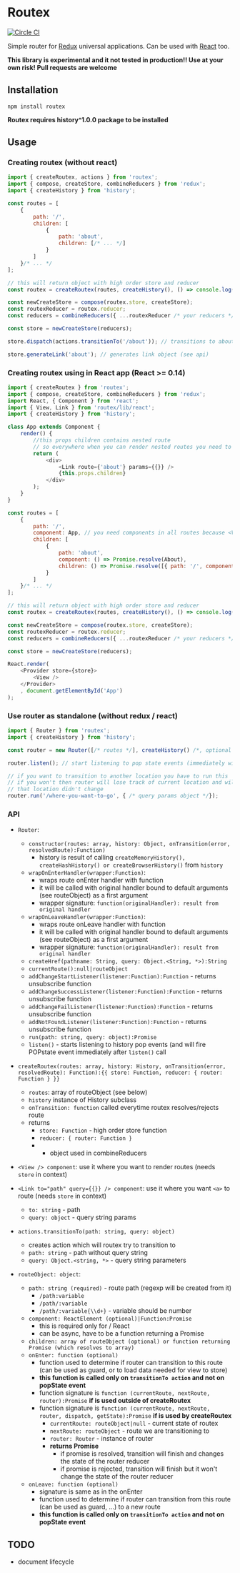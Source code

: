 # Routex

[![Circle CI](https://circleci.com/gh/michalkvasnicak/routex.svg?style=svg)](https://circleci.com/gh/michalkvasnicak/routex)

Simple router for [Redux](https://github.com/gaearon/redux) universal applications. Can be used with [React](https://github.com/facebook/react) too.

**This library is experimental and it not tested in production!! Use at your own risk! Pull requests are welcome**

## Installation

`npm install routex`

**Routex requires history^1.0.0 package to be installed**

## Usage

### Creating routex (without react)

```js
import { createRoutex, actions } from 'routex';
import { compose, createStore, combineReducers } from 'redux';
import { createHistory } from 'history';

const routes = [
    {
        path: '/',
        children: [
            {
                path: 'about',
                children: [/* ... */]
            }
        ]
    }/* ... */
];

// this will return object with high order store and reducer
const routex = createRoutex(routes, createHistory(), () => console.log('Transition finished') );

const newCreateStore = compose(routex.store, createStore);
const routexReducer = routex.reducer;
const reducers = combineReducers({ ...routexReducer /* your reducers */ });

const store = newCreateStore(reducers);

store.dispatch(actions.transitionTo('/about')); // transitions to about

store.generateLink('about'); // generates link object (see api)
```

### Creating routex using in React app (React >= 0.14)

```js
import { createRoutex } from 'routex';
import { compose, createStore, combineReducers } from 'redux';
import React, { Component } from 'react';
import { View, Link } from 'routex/lib/react';
import { createHistory } from 'history';

class App extends Component {
    render() {
        //this props children contains nested route
        // so everywhere when you can render nested routes you need to do this
        return (
            <div>
                <Link route={'about'} params={{}} />
                {this.props.children}
            </div>
        );
    }
}

const routes = [
    {
        path: '/',
        component: App, // you need components in all routes because <View /> needs to render them
        children: [
            {
                path: 'about',
                component: () => Promise.resolve(About),
                children: () => Promise.resolve([{ path: '/', component: Child }])
            }
        ]
    }/* ... */
];

// this will return object with high order store and reducer
const routex = createRoutex(routes, createHistory(), () => console.log('Transition finished') );

const newCreateStore = compose(routex.store, createStore);
const routexReducer = routex.reducer;
const reducers = combineReducers({ ...routexReducer /* your reducers */ });

const store = newCreateStore(reducers);

React.render(
    <Provider store={store}>
        <View />
    </Provider>
    , document.getElementById('App')
);

```

### Use router as standalone (without redux / react)

```js
import { Router } from 'routex';
import { createHistory } from 'history';

const router = new Router([/* routes */], createHistory() /*, optional onTransition hook */);

router.listen(); // start listening to pop state events (immediately will start transition for current location)

// if you want to transition to another location you have to run this
// if you won't then router will lose track of current location and will pretend
// that location didn't change
router.run('/where-you-want-to-go', { /* query params object */});
```

### API

- `Router`:
    - `constructor(routes: array, history: Object, onTransition(error, resolvedRoute):Function)`
        - history is result of calling `createMemoryHistory(), createHashHistory() or createBrowserHistory()` from `history` 
    - `wrapOnEnterHandler(wrapper:Function)`:
        - wraps route onEnter handler with function
        - it will be called with original handler bound to default arguments (see routeObject) as a first argument
        - wrapper signature: `function(originalHandler): result from original handler`
    - `wrapOnLeaveHandler(wrapper:Function)`:
        - wraps route onLeave handler with function
        - it will be called with original handler bound to default arguments (see routeObject) as a first argument
        - wrapper signature: `function(originalHandler): result from original handler`
    - `createHref(pathname: String, query: Object.<String, *>):String`
    - `currentRoute():null|routeObject`
    - `addChangeStartListener(listener:Function):Function` - returns unsubscribe function
    - `addChangeSuccessListener(listener:Function):Function` - returns unsubscribe function
    - `addChangeFailListener(listener:Function):Function` - returns unsubscribe function
    - `addNotFoundListener(listener:Function):Function` - returns unsubscribe function
    - `run(path: string, query: object):Promise`
    - `listen()` - starts listening to history pop events (and will fire POPstate event immediately after `listen()` call

- `createRoutex(routes: array, history: History, onTransition(error, resolvedRoute): Function):{{ store: Function, reducer: { router: Function } }}`
    - `routes`: array of routeObject (see below)
    - `history` instance of History subclass
    - `onTransition: function` called everytime routex resolves/rejects route
    - returns
        - `store: Function` - high order store function
        - `reducer: { router: Function }`
        -   - object used in combineReducers  
- `<View /> component`: use it where you want to render routes (needs `store` in context)
- `<Link to="path" query={{}} /> component`: use it where you want `<a>` to route (needs `store` in context)
    - `to: string` - path
    - `query: object` - query string params
- `actions.transitionTo(path: string, query: object)`
    - creates action which will routex try to transition to
    - `path: string` - path without query string
    - `query: Object.<string, *>` - query string parameters

- `routeObject: object`:
    - `path: string (required)` - route path (regexp will be created from it)
        - `/path:variable`
        - `/path/:variable`
        - `/path/:variable{\\d+}` - variable should be number
    - `component: ReactElement (optional)|Function:Promise` 
        - this is required only for <View /> / React
        - can be async, have to be a function returning a Promise
    - `children: array of routeObject (optional) or function returning Promise (which resolves to array)`
    - `onEnter: function (optional)` 
        - function used to determine if router can transition to this route (can be used as guard, or to load data needed for view to store)
        - **this function is called only on `transitionTo action` and not on popState event**
        - function signature is `function (currentRoute, nextRoute, router):Promise` **if is used outside of createRoutex**
        - function signature is `function (currentRoute, nextRoute, router, dispatch, getState):Promise` **if is used by createRoutex**
            - `currentRoute: routeObject|null` - current state of routex
            - `nextRoute: routeObject` - route we are transitioning to
            - `router: Router` - instance of router
            - **returns Promise**
                - if promise is resolved, transition will finish and changes the state of the router reducer
                - if promise is rejected, transition will finish but it won't change the state of the router reducer
    - `onLeave: function (optional)`
        - signature is same as in the onEnter
        - function used to determine if router can transition from this route (can be used as guard, ...) to a new route
        - **this function is called only on `transitionTo action` and not on popState event**


## TODO

- document lifecycle

